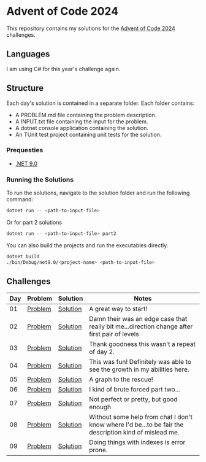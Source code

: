# Advent of Code 2024

This repository contains my solutions for the [Advent of Code 2024](https://adventofcode.com/2024) challenges.

## Languages

I am using C# for this year's challenge again.

## Structure

Each day's solution is contained in a separate folder. Each folder contains:

- A PROBLEM.md file containing the problem description.
- A INPUT.txt file containing the input for the problem.
- A dotnet console application containing the solution.
- An TUnit test project containing unit tests for the solution.

### Prequesties

- [.NET 9.0](https://dotnet.microsoft.com/download/dotnet/9.0)

### Running the Solutions

To run the solutions, navigate to the solution folder and run the following command:

```bash
dotnet run -- <path-to-input-file>
```

Or for part 2 solutions

```bash
dotnet run -- <path-to-input-file> part2
```

You can also build the projects and run the executables directly.

```bash
dotnet build
./bin/Debug/net9.0/<project-name> <path-to-input-file>
```

## Challenges

| Day | Problem                    | Solution                               | Notes                                                                                                  |
|-----|----------------------------|----------------------------------------|--------------------------------------------------------------------------------------------------------|
| 01  | [Problem](./01/PROBLEM.md) | [Solution](./01/HistorianHysteria/)    | A great way to start!                                                                                  |
| 02  | [Problem](./02/PROBLEM.md) | [Solution](./02/RedNosedReports/)      | Damn their was an edge case that really bit me...direction change after first pair of levels           |
| 03  | [Problem](./03/PROBLEM.md) | [Solution](./03/MullItOver/)           | Thank goodness this wasn't a repeat of day 2.                                                          |
| 04  | [Problem](./04/PROBLEM.md) | [Solution](./04/CeresSearch/)          | This was fun! Definitely was able to see the growth in my abilities here.                              |
| 05  | [Problem](./05/PROBLEM.md) | [Solution](./05/PrintQueue/)           | A graph to the rescue!                                                                                 |
| 06  | [Problem](./06/PROBLEM.md) | [Solution](./06/GuardGallivant/)       | I kind of brute forced part two...                                                                     |
| 07  | [Problem](./07/PROBLEM.md) | [Solution](./07/BridgeRepair/)         | Not perfect or pretty, but good enough                                                                 |
| 08  | [Problem](./08/PROBLEM.md) | [Solution](./08/ResonantCollinearity/) | Without some help from chat I don't know where I'd be...to be fair the description kind of mislead me. |
| 09  | [Problem](./09/PROBLEM.md) | [Solution](./09/DiskFragmenter/)       | Doing things with indexes is error prone.                                                              |
